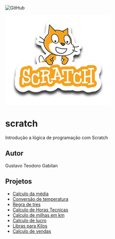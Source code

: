 ![GitHub](https://img.shields.io/github/license/GustavoTeodoroGabilan/scratch?style=for-the-badge&logo=scratch&logoColor=orange)

![Scratch](https://github.com/GustavoTeodoroGabilan/scratch/blob/main/assets/icons/scratch.png)


# scratch
Introdução a lógica de programação com Scratch
## Autor
Gustavo Teodoro Gabilan
## Projetos
- [Calculo da média](https://scratch.mit.edu/projects/881964825/)
- [Conversão de temperatura](https://scratch.mit.edu/projects/882612327/)
- [Regra de tres](https://scratch.mit.edu/projects/882639458/)
- [Calculo de Horas Tecnicas](https://scratch.mit.edu/projects/884973175/)
- [Calculo de milhas em km](https://scratch.mit.edu/projects/885324826)
- [Calculo de lucro](https://scratch.mit.edu/projects/885325210)
- [Libras para Kilos](https://scratch.mit.edu/projects/885325493)
- [Calculo de vendas](https://scratch.mit.edu/projects/885325781)
